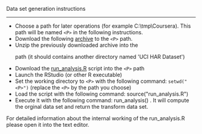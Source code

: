 
Data set generation instructions
********************************

* Choose a path for later operations (for example C:\tmp\Coursera). This path will be named `<P>` in the following instructions.
* Download the following [archive](https://d396qusza40orc.cloudfront.net/getdata%2Fprojectfiles%2FUCI%20HAR%20Dataset.zip) to the `<P>` path.
* Unzip the previously downloaded archive into the <P> path (it should contains another directory named 'UCI HAR Dataset')
* Download the [run_analysis.R](https://github.com/OlivierG31/datasciencecoursera/blob/master/getting_cleaning_data_project/run_analysis.R) script into the `<P>` path
* Launch the RStudio (or other R executable)
* Set the working directory to `<P>` with the following command: `setwd("<P>")` (replace the `<P>` by the path you choose)
* Load the script with the following command: source("run_analysis.R")
* Execute it with the following command: run_analysis() . It will compute the orginal data set and return the transform data set.

For detailed information about the internal working of the run_analysis.R please open it into the text editor.

